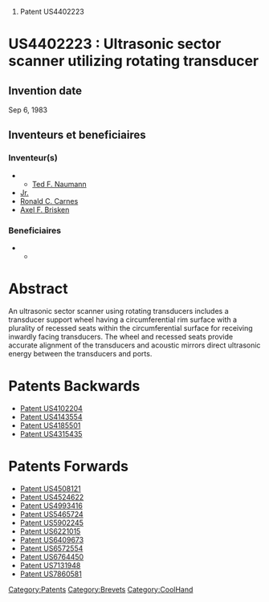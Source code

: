 1.  Patent US4402223

US4402223 : Ultrasonic sector scanner utilizing rotating transducer
===================================================================

Invention date
--------------

Sep 6, 1983

Inventeurs et beneficiaires
---------------------------

### Inventeur(s)

-   -   [Ted F. Naumann](Ted_F._Naumann "wikilink")
-   [Jr.](Jr. "wikilink")
-   [Ronald C. Carnes](Ronald_C._Carnes "wikilink")
-   [Axel F. Brisken](Axel_F._Brisken "wikilink")

### Beneficiaires

-   -   []( "wikilink")

Abstract
========

An ultrasonic sector scanner using rotating transducers includes a
transducer support wheel having a circumferential rim surface with a
plurality of recessed seats within the circumferential surface for
receiving inwardly facing transducers. The wheel and recessed seats
provide accurate alignment of the transducers and acoustic mirrors
direct ultrasonic energy between the transducers and ports.

Patents Backwards
=================

-   [Patent US4102204](Patent_US4102204 "wikilink")
-   [Patent US4143554](Patent_US4143554 "wikilink")
-   [Patent US4185501](Patent_US4185501 "wikilink")
-   [Patent US4315435](Patent_US4315435 "wikilink")

Patents Forwards
================

-   [Patent US4508121](Patent_US4508121 "wikilink")
-   [Patent US4524622](Patent_US4524622 "wikilink")
-   [Patent US4993416](Patent_US4993416 "wikilink")
-   [Patent US5465724](Patent_US5465724 "wikilink")
-   [Patent US5902245](Patent_US5902245 "wikilink")
-   [Patent US6221015](Patent_US6221015 "wikilink")
-   [Patent US6409673](Patent_US6409673 "wikilink")
-   [Patent US6572554](Patent_US6572554 "wikilink")
-   [Patent US6764450](Patent_US6764450 "wikilink")
-   [Patent US7131948](Patent_US7131948 "wikilink")
-   [Patent US7860581](Patent_US7860581 "wikilink")

<Category:Patents> <Category:Brevets> <Category:CoolHand>

